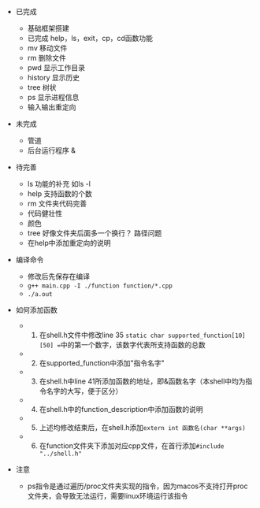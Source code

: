 - 已完成
  - 基础框架搭建
  - 已完成 help，ls，exit，cp，cd函数功能
  - mv 移动文件
  - rm 删除文件
  - pwd 显示工作目录
  - history 显示历史
  - tree 树状
  - ps 显示进程信息
  - 输入输出重定向
- 未完成
  - 管道
  - 后台运行程序 &
- 待完善
  - ls 功能的补充 如ls -l
  - help 支持函数的个数
  - rm 文件夹代码完善
  - 代码健壮性
  - 颜色
  - tree 好像文件夹后面多一个换行？  路径问题
  - 在help中添加重定向的说明


- 编译命令
  - 修改后先保存在编译
  - ```g++ main.cpp -I ./function function/*.cpp```
  - ```./a.out```
- 如何添加函数
  - 1. 在shell.h文件中修改line 35 ```static char supported_function[10][50] =```中的第一个数字，该数字代表所支持函数的总数
  - 2. 在supported_function中添加"指令名字"
  - 3. 在shell.h中line 41所添加函数的地址，即&函数名字（本shell中均为指令名字的大写，便于区分）
  - 4. 在shell.h中的function_description中添加函数的说明
  - 5. 上述均修改结束后，在shell.h添加```extern int 函数名(char **args)```
  - 6. 在function文件夹下添加对应cpp文件，在首行添加```#include "../shell.h"```

- 注意
  - ps指令是通过遍历/proc文件夹实现的指令，因为macos不支持打开proc文件夹，会导致无法运行，需要linux环境运行该指令